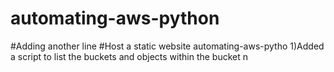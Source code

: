 # automating-aws-python
#Adding another line
#Host a static website
automating-aws-pytho
1)Added a script to list the buckets and objects within the bucket
n
